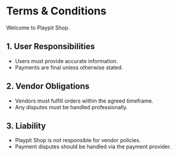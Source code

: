 # Terms & Conditions
Welcome to Playpit Shop.

## 1. User Responsibilities
- Users must provide accurate information.
- Payments are final unless otherwise stated.

## 2. Vendor Obligations
- Vendors must fulfill orders within the agreed timeframe.
- Any disputes must be handled professionally.

## 3. Liability
- Playpit Shop is not responsible for vendor policies.
- Payment disputes should be handled via the payment provider.
